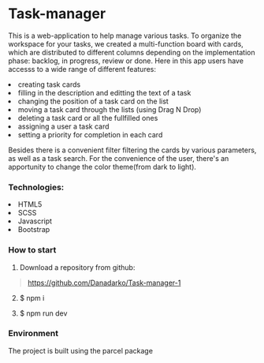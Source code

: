 # Task-manager
This is a web-application to help manage various tasks.
To organize the workspace for your tasks, we created a multi-function board with cards, which are distributed to different columns depending on the implementation phase: backlog, in progress, review or done.
Here in this app users have accesss to a wide range of different features: 

<li>creating task cards</li>
<li>filling in the description and editting the text of a task</li>
<li>changing the position of a task card on the list</li>
<li>moving a task card through the lists (using Drag N Drop)</li>
<li>deleting a task card or all the fullfilled ones</li>
<li>assigning a user a task card</li>
<li>setting a priority for completion in each card</li>

Besides there is a convenient filter filtering the cards by various parameters, as well as a task search.
For the convenience of the user, there's an apportunity to change the color theme(from dark to light).


### Technologies:

 <li>HTML5</li>
 <li>SСSS</li>
 <li>Javascript</li>
 <li>Bootstrap</li>

### How to start

1. Download a repository from github:

> https://github.com/Danadarko/Task-manager-1

2. $ npm i

3. $ npm run dev

### Environment

The project is built using the parcel package
